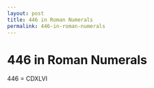 ```yaml
---
layout: post
title: 446 in Roman Numerals
permalink: 446-in-roman-numerals
---
```


# 446 in Roman Numerals

446 = CDXLVI
